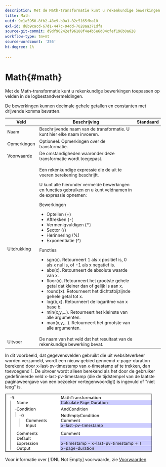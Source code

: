 ```yaml
---
description: Met de Math-transformatie kunt u rekenkundige bewerkingen toepassen op velden in de logbestandvermeldingen.
title: Math
uuid: 9e1a5950-8fb2-48e9-b9a1-82c5165fba10
exl-id: d8b9cacd-67d1-447c-94dd-7028aa371dfa
source-git-commit: d9df90242ef96188f4e4b5e6d04cfef196b0a628
workflow-type: tm+mt
source-wordcount: '256'
ht-degree: 1%

---
```


# Math{#math}

Met de Math-transformatie kunt u rekenkundige bewerkingen toepassen op velden in de logbestandvermeldingen.

De bewerkingen kunnen decimale gehele getallen en constanten met drijvende komma bevatten.

<table id="table_FDF3DDF1960E43E391A67C9DC2A0E302"> 
 <thead> 
  <tr> 
   <th colname="col1" class="entry"> Veld </th> 
   <th colname="col2" class="entry"> Beschrijving </th> 
   <th colname="col3" class="entry"> Standaard </th> 
  </tr> 
 </thead>
 <tbody> 
  <tr> 
   <td colname="col1"> Naam </td> 
   <td colname="col2"> Beschrijvende naam van de transformatie. U kunt hier elke naam invoeren. </td> 
   <td colname="col3"></td> 
  </tr> 
  <tr> 
   <td colname="col1"> Opmerkingen </td> 
   <td colname="col2"> Optioneel. Opmerkingen over de transformatie. </td> 
   <td colname="col3"></td> 
  </tr> 
  <tr> 
   <td colname="col1"> Voorwaarde </td> 
   <td colname="col2"> De omstandigheden waaronder deze transformatie wordt toegepast. </td> 
   <td colname="col3"></td> 
  </tr> 
  <tr> 
   <td colname="col1"> Uitdrukking </td> 
   <td colname="col2"> <p>Een rekenkundige expressie die de uit te voeren berekening beschrijft. </p> <p> U kunt alle hieronder vermelde bewerkingen en functies gebruiken en u kunt veldnamen in de expressie opnemen: </p> <p> Bewerkingen 
     <ul id="ul_DB5915FADA0A41A3B11F1F48615F40A9">
      <li id="li_CA9EA97243F04760A81313C17EE057B3"> Optellen (+) </li>
      <li id="li_908A272EBA2340098C20F22AA8D9ED26"> Aftrekken (-) </li>
      <li id="li_C62257FF3AAB436D9148BBEA441621D7"> Vermenigvuldigen (*) </li>
      <li id="li_B5A9EAB3E49D4CB9A297172199F23542"> Sector (/) </li>
      <li id="li_D2D2B51DB2C8412A9B6F9D5F3CC03F8A"> Herinnering (%) </li>
      <li id="li_07E7E368FFD2437A852B785E159848E5"> Exponentiatie (^) </li>
     </ul></p> <p>Functies 
     <ul id="ul_E335AE8D684340AA998C4A2633FFDEE1">
      <li id="li_E036FF0B5DF244DDBFEDA9BFEDC62251"> sgn(x). Retourneert 1 als x positief is, 0 als x nul is, of -1 als x negatief is. </li>
      <li id="li_90CD8899DDC14778A95930C2768C82BC"> abs(x). Retourneert de absolute waarde van x. </li>
      <li id="li_F4AF23F343F74BD88B7166B1C2BB065E"> floor(x). Retourneert het grootste gehele getal dat kleiner dan of gelijk is aan x. </li>
      <li id="li_A31379A3659240C3A629BFAF19A6DDF1"> round(x). Retourneert het dichtstbijzijnde gehele getal tot x. </li>
      <li id="li_9C0A0F3A4A304026B543F2A64B98B922"> log(b,x). Retourneert de logaritme van x base b. </li>
      <li id="li_124D62C2CA5A42CBBCC5DB18FAA8920E"> min(x,y,...). Retourneert het kleinste van alle argumenten. </li>
      <li id="li_3B7B9FC1C0BF4E7688F9F49130B97B7F"> max(x,y,...). Retourneert het grootste van alle argumenten. </li>
     </ul></p> </td> 
   <td colname="col3"></td> 
  </tr> 
  <tr> 
   <td colname="col1"> Uitvoer </td> 
   <td colname="col2"> De naam van het veld dat het resultaat van de rekenkundige bewerking bevat. </td> 
   <td colname="col3"></td> 
  </tr> 
 </tbody> 
</table>

In dit voorbeeld, dat gegevensvelden gebruikt die uit websiteverkeer worden verzameld, wordt een nieuw gebied genoemd x-page-duration berekend door x-last-pv-timestamp van x-timestamp af te trekken, dan toevoegend 1. De uitvoer wordt alleen berekend als het door de gebruiker gedefinieerde veld x-last-pv-timestamp (die de tijdstempel van de laatste paginaweergave van een bezoeker vertegenwoordigt) is ingevuld of &quot;niet leeg&quot; is.

![](assets/cfg_TransformationType_Math.png)

Voor informatie over [!DNL Not Empty] voorwaarde, zie [Voorwaarden](../../../../../home/c-dataset-const-proc/c-conditions/c-abt-cond.md).
